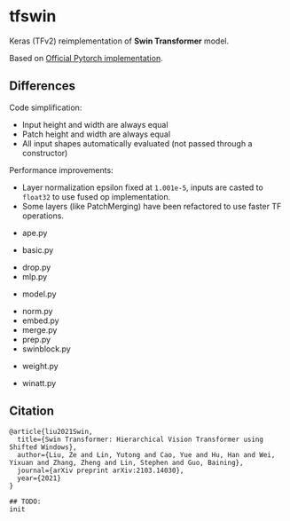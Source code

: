 # tfswin

Keras (TFv2) reimplementation of **Swin Transformer** model.

Based on [Official Pytorch implementation](https://github.com/microsoft/Swin-Transformer).

## Differences

Code simplification:

- Input height and width are always equal
- Patch height and width are always equal
- All input shapes automatically evaluated (not passed through a constructor)

Performance improvements:

- Layer normalization epsilon fixed at `1.001e-5`, inputs are casted to `float32` to use fused op implementation.
- Some layers (like PatchMerging) have been refactored to use faster TF operations.


+ ape.py
- basic.py
+ drop.py
+ mlp.py
- model.py
+ norm.py
+ embed.py
+ merge.py
+ prep.py
+ swinblock.py
- weight.py
+ winatt.py

## Citation

```
@article{liu2021Swin,
  title={Swin Transformer: Hierarchical Vision Transformer using Shifted Windows},
  author={Liu, Ze and Lin, Yutong and Cao, Yue and Hu, Han and Wei, Yixuan and Zhang, Zheng and Lin, Stephen and Guo, Baining},
  journal={arXiv preprint arXiv:2103.14030},
  year={2021}
}

## TODO:
init